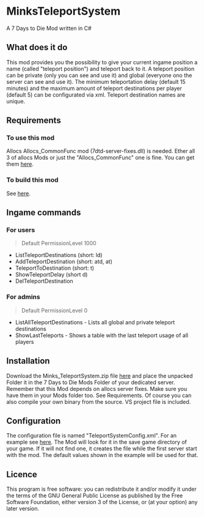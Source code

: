 ﻿# MinksTeleportSystem
A 7 Days to Die Mod written in C#

## What does it do
This mod provides you the possibility to give your current ingame position a name (called "teleport position") and teleport back to it.
A teleport position can be private (only you can see and use it) and global (everyone ono the server can see and use it).
The minimum teleportation delay (default 15 minutes) and the maximum amount of teleport destinations per player (default 5) can be configurated via xml.
Teleport destination names are unique.


## Requirements
### To use this mod
Allocs Allocs_CommonFunc mod (7dtd-server-fixes.dll) is needed. Ether all 3 of allocs Mods or just the "Allocs_CommonFunc" one is fine.
You can get them [here](https://7dtd.illy.bz/wiki/Server%20fixes "https://7dtd.illy.bz/wiki/Server%20fixes").


### To build this mod
See [here](https://github.com/Mink80/Minks7daysMods/blob/master/TeleportSystem/7dtd-binaries/README.txt "TeleportSystem/7dtd-binaries/README.txt").


## Ingame commands
### For users
> Default PermissionLevel 1000
* ListTeleportDestinations (short: ld)
* AddTeleportDestination (short: atd, at)
* TeleportToDestination (short: t)
* ShowTeleportDelay (short d)
* DelTeleportDestination


### For admins
> Default PermissionLevel 0
* ListAllTeleportDestinations - Lists all global and private teleport destinations
* ShowLastTeleports - Shows a table with the last teleport usage of all players


## Installation
Download the Minks_TeleportSystem.zip file [here](http://ge.tt/9mSHY1u2 "Minks_TeleportSystem.zip") and place the unpacked Folder it in the 7 Days to Die Mods Folder of your dedicated server.
Remember that this Mod depends on allocs server fixes. Make sure you have them in your Mods folder too. See Requirements.
Of course you can also compile your own binary from the source. VS project file is included.


## Configuration
The configuration file is named "TeleportSystemConfig.xml". For an example see [here](https://github.com/Mink80/Minks7daysMods/blob/master/TeleportSystem/TeleportSystemConfig.xml "TeleportSystem/TeleportSystemConfig.xml").
The Mod will look for it in the save game directory of your game. If it will not find one, it creates the file while the first server start with the mod. The default values shown in the example will be used for that.


## Licence
This program is free software: you can redistribute it and/or modify it under the terms of the GNU General Public License as published by the Free Software Foundation, either version 3 of the License, or (at your option) any later version.

